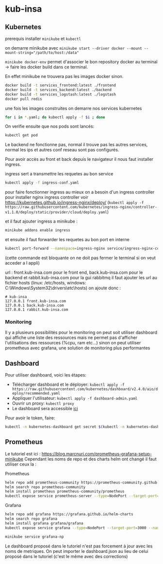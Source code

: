# kub-insa

## Kubernetes

prerequis installer `minikube` et `kubectl`

on demarre minikube avec `minikube start --driver docker --mount --mount-string="/path/to/host:/data"`

`minikube docker-env` permet d'associer le bon repository docker au terminal -> faire les docker build dans ce terminal.

En effet minikube ne trouvera pas les images docker sinon.

```bash
docker build -t services_frontend:latest ./frontend
docker build -t services_backend:latest ./backend
docker build -t services_logstash:latest ./logstash
docker pull redis
```

une fois les images construites on demarre nos services kubernetes

```bash
for i in *.yaml; do kubectl apply -f $i ; done
```

On verifie ensuite que nos pods sont lancés: 

```bash
kubectl get pod
```

Le backend ne fonctionne pas, normal il trouve pas les autres services, normal les ips et autres conf reseau sont pas configurés.

Pour avoir accès au front et back depuis le navigateur il nous faut installer ingress.

ingress sert a transmettre les requetes au bon service

```bash
kubectl apply -f ingress-conf.yaml
```

pour faire fonctionner ingress au mieux on a besoin d'un ingress controller
pour installer nginx ingress controller voir https://kubernetes.github.io/ingress-nginx/deploy/
(`kubectl apply -f https://raw.githubusercontent.com/kubernetes/ingress-nginx/controller-v1.1.0/deploy/static/provider/cloud/deploy.yaml`)

et il faut ajouter ingress a minikube : 
```bash
minikube addons enable ingress
```

et ensuite il faut forwarder les requetes au bon port en interne
```bash
kubectl port-forward --namespace=ingress-nginx service/ingress-nginx-controller 8080:80
```

(cette commande est bloquante on ne doit pas fermer le terminal si on veut acceder a l appli)

url : front.kub-insa.com pour le front end, back.kub-insa.com pour le backend et rabbit.kub-insa.com pour la gui rabbitmq
il faut ajouter les url au fichier hosts (linux: /etc/hosts, windows: C:\Windows\System32\drivers\etc\hosts)
on ajoute donc :

```
# kub-insa
127.0.0.1 front.kub-insa.com
127.0.0.1 back.kub-insa.com
127.0.0.1 rabbit.kub-insa.com
```

### Monitoring

Il y a plusieurs possibilités pour le monitoring on peut soit utiliser dashboard qui affiche une liste des ressources 
mais ne permet pas d'afficher l'utilisations des ressources (%cpu, ram etc...)
sinon on peut utiliser prometheus avec grafana, une solution de monitoring plus performantes

## Dashboard

Pour utiliser dashboard, voici les étapes:

- Télécharger dashboard et le déployer: `kubectl apply -f https://raw.githubusercontent.com/kubernetes/dashboard/v2.4.0/aio/deploy/recommended.yaml`
- Appliquer l'utilisateur: `kubectl apply -f dashboard-admin.yaml`
- Ouvrir un proxy: `kubectl proxy`
- Le dashboard sera accessible [ici](http://localhost:8001/api/v1/namespaces/kubernetes-dashboard/services/https:kubernetes-dashboard:/proxy/)

Pour avoir le token, faire:

```bash
kubectl -n kubernetes-dashboard get secret $(kubectl -n kubernetes-dashboard get sa/admin -o jsonpath="{.secrets[0].name}") -o go-template="{{.data.token | base64decode}}"
```

## Prometheus

Le tutoriel est ici : https://blog.marcnuri.com/prometheus-grafana-setup-minikube
Cependant les noms de repo et des charts helm ont changé il faut utiliser ceux la :

Prometheus

```bash
helm repo add prometheus-community https://prometheus-community.github.io/helm-charts
helm search repo prometheus-community
helm install prometheus prometheus-community/prometheus
kubectl expose service prometheus-server --type=NodePort --target-port=9090 --name=prometheus-server-np
```

Grafana

```bash
helm repo add grafana https://grafana.github.io/helm-charts
helm search repo grafana
helm install grafana grafana/grafana
kubectl expose service grafana --type=NodePort --target-port=3000 --name=grafana-np

minikube service grafana-np
```

Le dashboard proposé dans le tutoriel n'est pas forcement à jour avec les noms de metriques.
On peut importer le dashboard.json au lieu de celui proposé dans le tutoriel (c'est le même avec des corrections)
